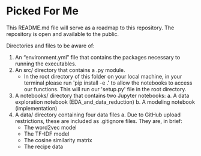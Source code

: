 # Picked For Me

This README.md file will serve as a roadmap to this repository. The repository is open and available to the public.

Directories and files to be aware of:

1. An “environment.yml” file that contains the packages necessary to running the executables.
2. An src/ directory that contains a .py module.
    - In the root directory of this folder on your local machine, in your terminal please run 'pip install -e .' to allow the notebooks to access our functions. This will run our 'setup.py' file in the root directory.
3. A notebooks/ directory that contains two Jupyter notebooks: a. A data exploration notebook (EDA_and_data_reduction) b. A modeling notebook (implementation)
4. A data/ directory containing four data files a. Due to GitHub upload restrictions, these are included as .gitignore files. They are, in brief:   
    - The word2vec model 
    - The TF-IDF model 
    - The cosine similarity matrix 
    - The recipe data
